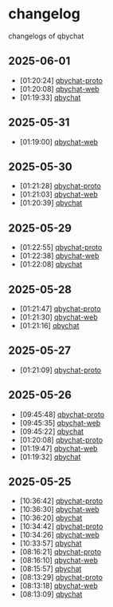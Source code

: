 # changelog
changelogs of qbychat
## 2025-06-01

- [01:20:24] [qbychat-proto](logs/2025-06-01/012024_qbychat-proto.md)
- [01:20:08] [qbychat-web](logs/2025-06-01/012008_qbychat-web.md)
- [01:19:33] [qbychat](logs/2025-06-01/011933_qbychat.md)
## 2025-05-31

- [01:19:00] [qbychat-web](logs/2025-05-31/011900_qbychat-web.md)
## 2025-05-30

- [01:21:28] [qbychat-proto](logs/2025-05-30/012128_qbychat-proto.md)
- [01:21:03] [qbychat-web](logs/2025-05-30/012103_qbychat-web.md)
- [01:20:39] [qbychat](logs/2025-05-30/012039_qbychat.md)
## 2025-05-29

- [01:22:55] [qbychat-proto](logs/2025-05-29/012255_qbychat-proto.md)
- [01:22:38] [qbychat-web](logs/2025-05-29/012238_qbychat-web.md)
- [01:22:08] [qbychat](logs/2025-05-29/012208_qbychat.md)
## 2025-05-28

- [01:21:47] [qbychat-proto](logs/2025-05-28/012147_qbychat-proto.md)
- [01:21:30] [qbychat-web](logs/2025-05-28/012130_qbychat-web.md)
- [01:21:16] [qbychat](logs/2025-05-28/012116_qbychat.md)
## 2025-05-27

- [01:21:09] [qbychat-proto](logs/2025-05-27/012109_qbychat-proto.md)
## 2025-05-26

- [09:45:48] [qbychat-proto](logs/2025-05-26/094548_qbychat-proto.md)
- [09:45:35] [qbychat-web](logs/2025-05-26/094535_qbychat-web.md)
- [09:45:22] [qbychat](logs/2025-05-26/094522_qbychat.md)
- [01:20:08] [qbychat-proto](logs/2025-05-26/012008_qbychat-proto.md)
- [01:19:47] [qbychat-web](logs/2025-05-26/011947_qbychat-web.md)
- [01:19:32] [qbychat](logs/2025-05-26/011932_qbychat.md)

## 2025-05-25

- [10:36:42] [qbychat-proto](logs/2025-05-25/103642_qbychat-proto.md)
- [10:36:30] [qbychat-web](logs/2025-05-25/103630_qbychat-web.md)
- [10:36:20] [qbychat](logs/2025-05-25/103620_qbychat.md)
- [10:34:42] [qbychat-proto](logs/2025-05-25/103442_qbychat-proto.md)
- [10:34:26] [qbychat-web](logs/2025-05-25/103426_qbychat-web.md)
- [10:33:57] [qbychat](logs/2025-05-25/103357_qbychat.md)
- [08:16:21] [qbychat-proto](logs/2025-05-25/081621_qbychat-proto.md)
- [08:16:10] [qbychat-web](logs/2025-05-25/081610_qbychat-web.md)
- [08:15:57] [qbychat](logs/2025-05-25/081557_qbychat.md)
- [08:13:29] [qbychat-proto](logs/2025-05-25/081329_qbychat-proto.md)
- [08:13:18] [qbychat-web](logs/2025-05-25/081318_qbychat-web.md)
- [08:13:09] [qbychat](logs/2025-05-25/081309_qbychat.md)

